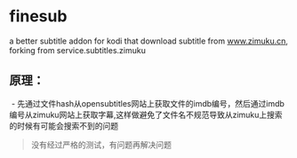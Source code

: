 # finesub
a better subtitle addon for kodi that download subtitle from www.zimuku.cn, forking from service.subtitles.zimuku

## 原理：
  - 先通过文件hash从opensubtitles网站上获取文件的imdb编号，然后通过imdb编号从zimuku网站上获取字幕,这样做避免了文件名不规范导致从zimuku上搜索的时候有可能会搜索不到的问题
 
> 没有经过严格的测试，有问题再解决问题
